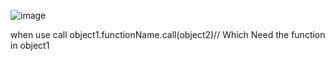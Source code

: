 
![image](https://github.com/user-attachments/assets/ac36d9ea-de21-4471-9289-db3698e84c8c)

when use call 
object1.functionName.call(object2)// Which Need the function in object1
